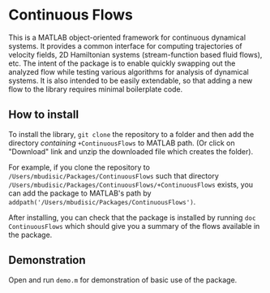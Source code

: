 # Continuous Flows

This is a MATLAB object-oriented framework for continuous dynamical
systems. It provides a common interface for computing trajectories of velocity
fields, 2D Hamiltonian systems (stream-function based fluid flows), etc. The
intent of the package is to enable quickly swapping out the analyzed flow
while testing various algorithms for analysis of dynamical systems. It is also
intended to be easily extendable, so that adding a new flow to the library
requires minimal boilerplate code.

## How to install

To install the library, `git clone` the repository to a folder and then add
the directory *containing* `+ContinuousFlows` to MATLAB path. (Or click on "Download" link and unzip the downloaded file which creates the folder).

For example, if you clone the repository to
`/Users/mbudisic/Packages/ContinuousFlows` such that directory
`/Users/mbudisic/Packages/ContinuousFlows/+ContinuousFlows` exists, you can
add the package to MATLAB's path by
`addpath('/Users/mbudisic/Packages/ContinuousFlows')`.

After installing, you can check that the package is installed by running `doc
ContinuousFlows` which should give you a summary of the flows available in the
package.

## Demonstration

Open and run `demo.m` for demonstration of basic use of the package.
